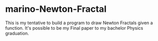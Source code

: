 # marino-Newton-Fractal
This is my tentative to build a program to draw Newton Fractals given a function. It's possible to be my Final paper to my bachelor Physics graduation.
